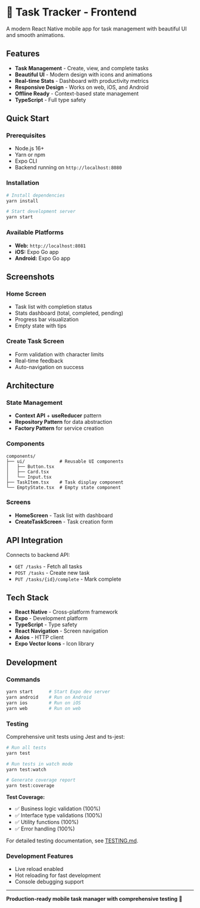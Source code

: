 # 📱 Task Tracker - Frontend

A modern React Native mobile app for task management with beautiful UI and smooth animations.

## Features

- **Task Management** - Create, view, and complete tasks
- **Beautiful UI** - Modern design with icons and animations
- **Real-time Stats** - Dashboard with productivity metrics
- **Responsive Design** - Works on web, iOS, and Android
- **Offline Ready** - Context-based state management
- **TypeScript** - Full type safety

## Quick Start

### Prerequisites
- Node.js 16+
- Yarn or npm
- Expo CLI
- Backend running on `http://localhost:8080`

### Installation
```bash
# Install dependencies
yarn install

# Start development server
yarn start
```

### Available Platforms
- **Web:** `http://localhost:8081`
- **iOS:** Expo Go app
- **Android:** Expo Go app

## Screenshots

### Home Screen
- Task list with completion status
- Stats dashboard (total, completed, pending)
- Progress bar visualization
- Empty state with tips

### Create Task Screen
- Form validation with character limits
- Real-time feedback
- Auto-navigation on success

## Architecture

### State Management
- **Context API** + **useReducer** pattern
- **Repository Pattern** for data abstraction
- **Factory Pattern** for service creation

### Components
```
components/
├── ui/             # Reusable UI components
│   ├── Button.tsx
│   ├── Card.tsx
│   └── Input.tsx
├── TaskItem.tsx    # Task display component
└── EmptyState.tsx  # Empty state component
```

### Screens
- **HomeScreen** - Task list with dashboard
- **CreateTaskScreen** - Task creation form

## API Integration

Connects to backend API:
- `GET /tasks` - Fetch all tasks
- `POST /tasks` - Create new task
- `PUT /tasks/{id}/complete` - Mark complete

## Tech Stack

- **React Native** - Cross-platform framework
- **Expo** - Development platform
- **TypeScript** - Type safety
- **React Navigation** - Screen navigation
- **Axios** - HTTP client
- **Expo Vector Icons** - Icon library

## Development

### Commands
```bash
yarn start      # Start Expo dev server
yarn android    # Run on Android
yarn ios        # Run on iOS
yarn web        # Run on web
```

### Testing

Comprehensive unit tests using Jest and ts-jest:

```bash
# Run all tests
yarn test

# Run tests in watch mode
yarn test:watch

# Generate coverage report
yarn test:coverage
```

**Test Coverage:**
- ✅ Business logic validation (100%)
- ✅ Interface type validations (100%)
- ✅ Utility functions (100%)
- ✅ Error handling (100%)

For detailed testing documentation, see [TESTING.md](TESTING.md).

### Development Features
- Live reload enabled
- Hot reloading for fast development
- Console debugging support

---

**Production-ready mobile task manager with comprehensive testing** 🚀 